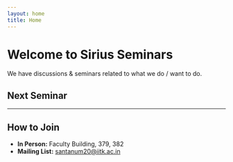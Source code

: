 ```yaml
---
layout: home
title: Home
---
```


# Welcome to Sirius Seminars

We have discussions & seminars related to what we do / want to do.

## Next Seminar

---

## How to Join

- **In Person:** Faculty Building, 379, 382
- **Mailing List:** santanum20@iitk.ac.in

